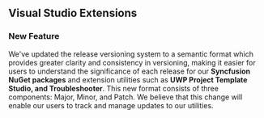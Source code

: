## Visual Studio Extensions

### New Feature

We've updated the release versioning system to a semantic format which provides greater clarity and consistency in versioning, making it easier for users to understand the significance of each release for our **Syncfusion NuGet packages** and extension utilities such as **UWP Project Template Studio, and Troubleshooter**. This new format consists of three components: Major, Minor, and Patch. We believe that this change will enable our users to track and manage updates to our utilities.